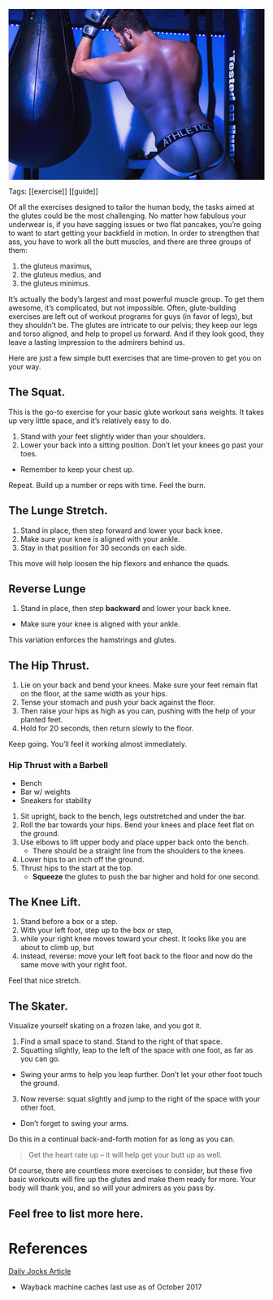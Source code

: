 <p align="center" style="text-align: center;"><img src="./exercise_hero.webp" alt="exercise_hero" style="display: block; margin-inline:auto;"/></p>

Tags: [[exercise]] [[guide]]

Of all the exercises designed to tailor the human body, the tasks aimed at the glutes could be the most challenging. No matter how fabulous your underwear is, if you have sagging issues or two flat pancakes, you’re going to want to start getting your backfield in motion.
In order to strengthen that ass, you have to work all the butt muscles, and there are three groups of them: 

1. the gluteus maximus,
2. the gluteus medius, and
3. the gluteus minimus.

It’s actually the body’s largest and most powerful muscle group. To get them awesome, it’s complicated, but not impossible. Often, glute-building exercises are left out of workout programs for guys (in favor of legs), but they shouldn’t be. The glutes are intricate to our pelvis; they keep our legs and torso aligned, and help to propel us forward. And if they look good, they leave a lasting impression to the admirers behind us.

Here are just a few simple butt exercises that are time-proven to get you on your way. 

## The Squat. 

This is the go-to exercise for your basic glute workout sans weights. It takes up very little space, and it’s relatively easy to do. 

1. Stand with your feet slightly wider than your shoulders.
2. Lower your back into a sitting position. Don’t let your knees go past your toes.
  - Remember to keep your chest up.

Repeat. Build up a number or reps with time.  Feel the burn.

## The Lunge Stretch.

1. Stand in place, then step forward and lower your back knee.
2. Make sure your knee is aligned with your ankle.
3. Stay in that position for 30 seconds on each side.
  
This move will help loosen the hip flexors and enhance the quads.

## Reverse Lunge

1. Stand in place, then step **backward** and lower your back knee.
  - Make sure your knee is aligned with your ankle.

This variation enforces the hamstrings and glutes.

## The Hip Thrust. 

1. Lie on your back and bend your knees. Make sure your feet remain flat on the floor, at the same width as your hips.
2. Tense your stomach and push your back against the floor.
3. Then raise your hips as high as you can, pushing with the help of your planted feet.
4. Hold for 20 seconds, then return slowly to the floor.

Keep going. You’ll feel it working almost immediately.

### Hip Thrust with a Barbell

- Bench
- Bar w/ weights
- Sneakers for stability

1. Sit upright, back to the bench, legs outstretched and under the bar.
2. Roll the bar towards your hips. Bend your knees and place feet flat on the ground.
3. Use elbows to lift upper body and place upper back onto the bench.
   - There should be a straight line from the shoulders to the knees.
4. Lower hips to an inch off the ground.
5. Thrust hips to the start at the top.
   - **Squeeze** the glutes to push the bar higher and hold for one second.

## The Knee Lift.

1. Stand before a box or a step.
2. With your left foot, step up to the box or step,
3. while your right knee moves toward your chest. It looks like you are about to climb up, but
4. instead, reverse: move your left foot back to the floor and now do the same move with your right foot.

Feel that nice stretch.

## The Skater. 

Visualize yourself skating on a frozen lake, and you got it. 

1. Find a small space to stand. Stand to the right of that space.
2. Squatting slightly, leap to the left of the space with one foot, as far as you can go.
  - Swing your arms to help you leap further. Don’t let your other foot touch the ground.
3. Now reverse: squat slightly and jump to the right of the space with your other foot.
  - Don’t forget to swing your arms.

Do this in a continual back-and-forth motion for as long as you can. 

> Get the heart rate up – it will help get your butt up as well.

Of course, there are countless more exercises to consider, but these five basic workouts will fire up the glutes and make them ready for more. Your body will thank you, and so will your admirers as you pass by.

## Feel free to list more here.

# References

[Daily Jocks Article](https://dailyjocks.com/blog/5-Simple-Exercises-To-Strengthen-Your-Ass)
- Wayback machine caches last use as of October 2017
